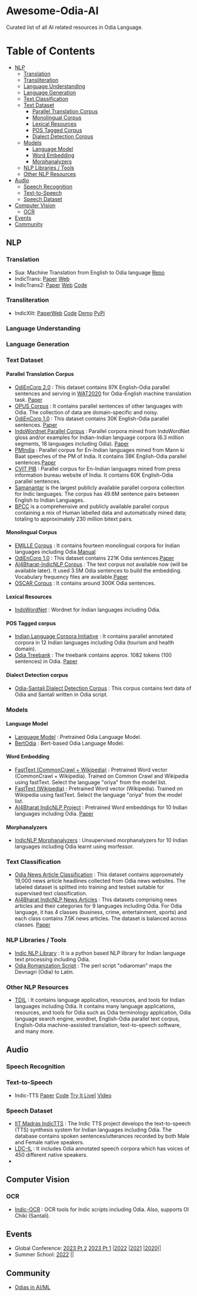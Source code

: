 # Awesome-Odia-AI
Curated list of all AI related resources in Odia Language.

Table of Contents
=================
* [NLP](#nlp)
  * [Translation](#translation)
  * [Transliteration](#transliteration)
  * [Language Understanding](#language-understanding)
  * [Language Generation](#language-generation)
  * [Text Classification](#text-classification)
  * [Text Dataset](#text-dataset)
    * [Parallel Translation Corpus](#parallel-translation-corpus)
    * [Monolingual Corpus](#monolingual-corpus)
    * [Lexical Resources](#lexical-resources)
    * [POS Tagged Corpus](#pos-tagged-corpus)
    * [Dialect Detection Corpus](#dialect-detection-corpus)
  * [Models](#models)
      * [Language Model](#language-model)
      * [Word Embedding](#word-embedding)
      * [Morphanalyzers](#morphanalyzers)
  * [NLP Libraries / Tools](#nlp-libraries--tools)
  * [Other NLP Resources](#other-nlp-resources)
* [Audio](#audio)
  * [Speech Recognition](#speech-recognition)
  * [Text-to-Speech](#text-to-speech)
  * [Speech Dataset](#speech-dataset)
* [Computer Vision](#computer-vision)
  * [OCR](#ocr)
* [Events](#events)
* [Community](#community)

## NLP

### Translation

- Sua: Machine Translation from English to Odia language [Repo](https://github.com/soumendrak/MTEnglish2Odia)
- IndicTrans: [Paper](https://arxiv.org/abs/2104.05596) [Web](https://ai4bharat.iitm.ac.in/indictrans/)
- IndicTrans2: [Paper](https://arxiv.org/abs/2305.16307) [Web](https://ai4bharat.iitm.ac.in/indic-trans2/) [Code](https://github.com/AI4Bharat/IndicTrans2)
  
### Transliteration

- IndicXlit: [Paper](https://arxiv.org/abs/2205.03018)[Web](https://ai4bharat.iitm.ac.in/areas/transliteration/") [Code](https://github.com/AI4Bharat/IndicTrans2) [Demo](https://xlit.ai4bharat.org/) [PyPi](https://pypi.org/project/ai4bharat-transliteration)

### Language Understanding

### Language Generation

### Text Dataset

#### Parallel Translation Corpus
* <a href="https://lindat.mff.cuni.cz/repository/xmlui/handle/11234/1-3211">OdiEnCorp 2.0</a> : This dataset contains 97K English-Odia parallel sentences and serving in <a href="http://lotus.kuee.kyoto-u.ac.jp/WAT/WAT2020/index.html"> WAT2020</a> for Odia-English machine translation task. <a href="https://www.aclweb.org/anthology/2020.wildre-1.3.pdf">Paper</a> 
* <a href="http://opus.nlpl.eu/">OPUS Corpus</a> : It contains parallel sentences of other languages with Odia. The collection of data are domain-specific and noisy.  
* <a href="https://lindat.mff.cuni.cz/repository/xmlui/handle/11234/1-2879">OdiEnCorp 1.0</a> : This dataset contains 30K English-Odia parallel sentences. <a href="https://link.springer.com/chapter/10.1007/978-981-13-9282-5_47">Paper</a> 
* <a href="https://github.com/anoopkunchukuttan/indowordnet_parallel">IndoWordnet Parallel Corpus</a> : Parallel corpora mined from IndoWordNet gloss and/or examples for Indian-Indian language corpora (6.3 million segments, 18 languages including Odia). <a href="https://github.com/anoopkunchukuttan/indowordnet_parallel/blob/master/iwn_parallel_2020.pdf">Paper</a>
* <a href="http://data.statmt.org/pmindia/">PMIndia</a> : Parallel corpus for En-Indian languages mined from Mann ki Baat speeches of the PM of India. It contains 38K English-Odia parallel sentences.<a href="https://arxiv.org/abs/2001.09907">Paper</a> 
* <a href="http://preon.iiit.ac.in/~jerin/bhasha/">CVIT PIB</a> : Parallel corpus for En-Indian languages mined from press information bureau website of India. It contains 60K English-Odia parallel sentences.
* <a href="https://ai4bharat.iitm.ac.in//samanantar/">Samanantar</a> is the largest publicly available parallel corpora collection for Indic languages. The corpus has 49.6M sentence pairs between English to Indian Languages.
* <a href="https://ai4bharat.iitm.ac.in/bpcc/">BPCC</a> is a comprehensive and publicly available parallel corpus containing a mix of Human labelled data and automatically mined data; totaling to approximately 230 million bitext pairs.



#### Monolingual Corpus
* <a href="https://www.lancaster.ac.uk/fass/projects/corpus/emille/">EMILLE Corpus</a> : It contains fourteen monolingual corpora for Indian languages including Odia.<a href="https://www.lancaster.ac.uk/fass/projects/corpus/emille/MANUAL.htm">Manual</a> 
* <a href="https://lindat.mff.cuni.cz/repository/xmlui/handle/11234/1-2879">OdiEnCorp 1.0</a> : This dataset contains 221K Odia sentences.<a href="https://link.springer.com/chapter/10.1007/978-981-13-9282-5_47">Paper</a> 
* <a href="https://github.com/ai4bharat-indicnlp/indicnlp_corpus">AI4Bharat-IndicNLP Corpus</a> : The text corpus not available now (will be available later). It used 3.5M Odia sentences to build the embedding. Vocabulary frequency files are available.<a href="https://github.com/ai4bharat-indicnlp/indicnlp_corpus/blob/master/ai4bharat-indicnlp-corpus-2020.pdf">Paper</a>
* <a href="https://oscar-corpus.com/">OSCAR Corpus</a> : It contains around 300K Odia sentences.

#### Lexical Resources
* <a href="http://www.cfilt.iitb.ac.in/indowordnet/">IndoWordNet</a> : Wordnet for Indian languages including Odia.


#### POS Tagged corpus
* <a href="http://sanskrit.jnu.ac.in/ilci/index.jsp/">Indian Language Corpora Initiative</a> : It contains parallel annotated corpora in 12 Indian languages including Odia (tourism and health domain). 
*  <a href="https://github.com/UniversalDependencies/UD_Odia-ODTB/tree/dev">Odia Treebank</a> : The treebank contains approx. 1082 tokens (100 sentences) in Odia.
<a href="https://lnkd.in/evgspdqm">Paper</a>


#### Dialect Detection corpus
* <a href="https://github.com/shantipriyap/Odia-Santali-Dialect-Detection-Dataset/">Odia-Santali Dialect Detection Corpus</a> : This corpus contains text data of Odia and Santali written in Odia script. 

### Models

#### Language Model
* <a href="https://github.com/goru001/nlp-for-odia">Language Model</a> : Pretrained Odia Language Model. 
* <a href="https://colab.research.google.com/gist/satyapb2002/aeb7bf9a686a9c7294ec5725ff53fa49/odiabert_languagemodel.ipynb#scrollTo=xy_H5EjNTdRE">BertOdia</a> : Bert-based Odia Language Model.

#### Word Embedding
* <a href="https://fasttext.cc/docs/en/crawl-vectors.html">FastText (CommonCrawl + Wikipedia)</a> : Pretrained Word vector (CommonCrawl + Wikipedia). Trained on Common Crawl and Wikipedia using fastText. Select the language "oriya" from the model list.
* <a href="https://fasttext.cc/docs/en/pretrained-vectors.html">FastText (Wikipedia)</a> : Pretrained Word vector (Wikipedia). Trained on Wikipedia using fastText. Select the language "oriya" from the model list.
* <a href="https://github.com/ai4bharat-indicnlp/indicnlp_corpus">AI4Bharat IndicNLP Project</a> : Pretrained Word embeddings for 10 Indian languages including Odia. <a href="https://github.com/ai4bharat-indicnlp/indicnlp_corpus/blob/master/ai4bharat-indicnlp-corpus-2020.pdf">Paper</a>

#### Morphanalyzers
* <a href="https://github.com/ai4bharat-indicnlp/indicnlp_corpus">IndicNLP Morphanalyzers</a> : Unsupervised morphanalyzers for 10 Indian languages including Odia learnt using morfessor.


### Text Classification
* <a href="https://www.kaggle.com/disisbig/odia-news-dataset">Odia News Article Classification</a> : This dataset contains approxmately 19,000 news article headlines collected from Odia news websites. The labeled dataset is splitted into training and testset suitable for supervised text classification. 
* <a href="https://github.com/ai4bharat-indicnlp/indicnlp_corpus">AI4Bharat IndicNLP News Articles</a> : This datasets comprising news articles and their categories for 9 languages including Odia. For Odia language, it has 4 classes (business, crime, entertainment, sports) and each class contains 7.5K news articles. The dataset is balanced across classes. <a href="https://github.com/ai4bharat-indicnlp/indicnlp_corpus/blob/master/ai4bharat-indicnlp-corpus-2020.pdf">Paper</a>

### NLP Libraries / Tools 
* <a href="https://github.com/anoopkunchukuttan/indic_nlp_library">Indic NLP Library</a> : It is a python based NLP library for Indian language text processing including Odia.
* <a href="https://github.com/shantipriyap/odia_nlp">Odia Romanization Script</a> : The perl script "odiaroman" maps the Devnagri (Odia) to Latin.

### Other NLP Resources
* <a href="http://tdil-dc.in/index.php?lang=en">TDIL</a> : It contains language application, resources, and tools for Indian languages including Odia. It contains many language applications, resources, and tools for Odia such as Odia terminology application, Odia language search engine, wordnet, English-Odia parallel text corpus, English-Odia machine-assisted translation, text-to-speech software, and many more.  

## Audio

### Speech Recognition

### Text-to-Speech
- Indic-TTS [Paper](https://arxiv.org/abs/2211.09536) [Code](https://github.com/AI4Bharat/Indic-TTS) [Try It Live](https://models.ai4bharat.org/#/tts)] [Video](https://youtu.be/I3eo8IUAP7s)


### Speech Dataset
* <a href="https://www.iitm.ac.in/donlab/tts/index.php">IIT Madras IndicTTS</a> : The Indic TTS project develops the text-to-speech (TTS) synthesis system for Indian languages including Odia. The database contains spoken sentences/utterances recorded by both Male and Female native speakers.
* <a href="http://www.ldcil.org/resourcesSpeechCorpOriya.aspx">LDC-IL</a> :  It includes Odia annotated speech corpora which has voices of 450 different native speakers.
* 
## Computer Vision

### OCR
* <a href="https://indic-ocr.github.io/">Indic-OCR</a> : OCR tools for Indic scripts including Odia. Also, supports Ol Chiki (Santali).

## Events
- Global Conference: [2023 Pt 2](https://www.youtube.com/live/KZB9bfKkLgM?si=3i9eY22xT-1yZTD8) [2023 Pt 1](https://www.youtube.com/live/GPkWL-9akQc?si=uh0Ay0SKEVlRnX3U) |[2022](https://www.youtube.com/live/MPrU-3s8ccw?si=gxbOFyfI3j3g8UsH) |[2021](https://www.youtube.com/live/iX59_YJzINs?si=TiZmMMeB6Hy28JcZ) |[2020](https://www.youtube.com/live/PF5DScCr5SI?si=znfuwHbrIgHSzgnO)||
- Summer School: [2022](https://youtube.com/playlist?list=PLQCNXbSwgbGwMW4rGHr_LIfSCMh-7lgbR&si=f_b94K73yVAKST1E) ||

## Community
- [Odias in AI/ML](https://www.odishaai.org/)
